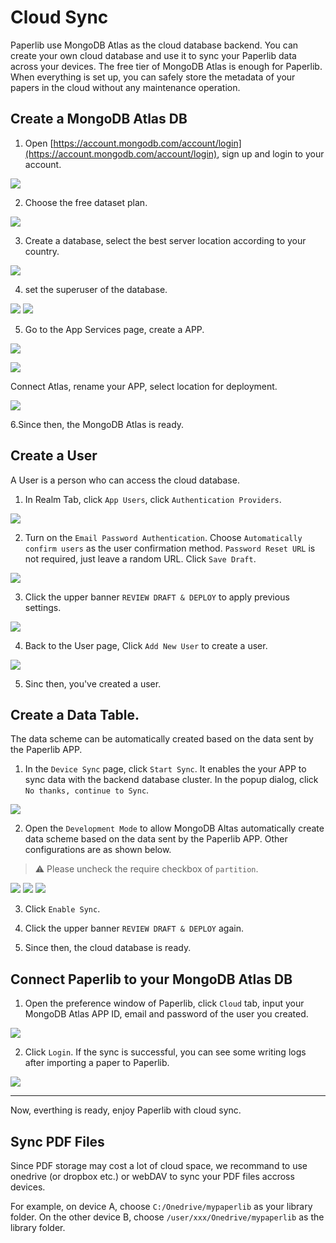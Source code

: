 # Cloud Sync

Paperlib use MongoDB Atlas as the cloud database backend. You can create your own cloud database and use it to sync your Paperlib data across your devices. The free tier of MongoDB Atlas is enough for Paperlib. When everything is set up, you can safely store the metadata of your papers in the cloud without any maintenance operation.

## Create a MongoDB Atlas DB
1. Open [https://account.mongodb.com/account/login](https://account.mongodb.com/account/login), sign up and login to your account.

![](/assets/images/guide/cloud-sync/n1.png)

2. Choose the free dataset plan.

![](/assets/images/guide/cloud-sync/n2.png)

3. Create a database, select the best server location according to your country.

![](/assets/images/guide/cloud-sync/n3.png)

4. set the superuser of the database.

![](/assets/images/guide/cloud-sync/n4.png)
![](/assets/images/guide/cloud-sync/n5.png)

5. Go to the App Services page, create a APP.

![](/assets/images/guide/cloud-sync/n6.png)

![](/assets/images/guide/cloud-sync/n7.png)

Connect Atlas, rename your APP, select location for deployment.

![](/assets/images/guide/cloud-sync/n8.png)

6.Since then, the MongoDB Atlas is ready.

## Create a User

A User is a person who can access the cloud database.

1. In Realm Tab, click `App Users`, click `Authentication Providers`.

![](/assets/images/guide/cloud-sync/user1.png)

2. Turn on the `Email Password Authentication`. Choose `Automatically confirm users` as the user confirmation method. `Password Reset URL` is not required, just leave a random URL. Click `Save Draft`.

![](/assets/images/guide/cloud-sync/user2.png)

3. Click the upper banner `REVIEW DRAFT & DEPLOY` to apply previous settings.

![](/assets/images/guide/cloud-sync/user3.png)

4. Back to the User page, Click `Add New User` to create a user.

![](/assets/images/guide/cloud-sync/user4.png)

5. Sinc then, you've created a user.

## Create a Data Table.

The data scheme can be automatically created based on the data sent by the Paperlib APP.

1. In the `Device Sync` page, click `Start Sync`. It enables the your APP to sync data with the backend database cluster. In the popup dialog, click `No thanks, continue to Sync`.

![](/assets/images/guide/cloud-sync/n9.png)

2. Open the `Development Mode` to allow MongoDB Altas automatically create data scheme based on the data sent by the Paperlib APP. Other configurations are as shown below. 

> ⚠️ Please uncheck the require checkbox of `partition`.

![](/assets/images/guide/cloud-sync/n10.png)
![](/assets/images/guide/cloud-sync/n11.png)
![](/assets/images/guide/cloud-sync/n12.png)

3. Click `Enable Sync`.

4. Click the upper banner `REVIEW DRAFT & DEPLOY` again.

5. Since then, the cloud database is ready.

## Connect Paperlib to your MongoDB Atlas DB

1. Open the preference window of Paperlib, click `Cloud` tab, input your MongoDB Atlas APP ID, email and password of the user you created.

![](/assets/images/guide/cloud-sync/n13.png)

2. Click `Login`. If the sync is successful, you can see some writing logs after importing a paper to Paperlib.

![](/assets/images/guide/cloud-sync/n19.png)

---

Now, everthing is ready, enjoy Paperlib with cloud sync.

## Sync PDF Files

Since PDF storage may cost a lot of cloud space, we recommand to use onedrive (or dropbox etc.) or webDAV to sync your PDF files accross devices. 

For example, on device A, choose `C:/Onedrive/mypaperlib` as your library folder. On the other device B, choose `/user/xxx/Onedrive/mypaperlib` as the library folder.